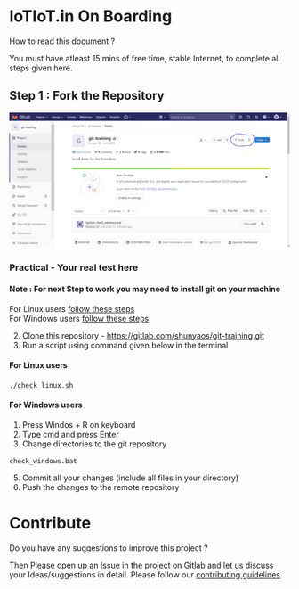 # IoTIoT.in On Boarding

How to read this document ? 

You must have atleast 15 mins of free time, stable Internet, to complete all steps given here.

## Step 1 : Fork the Repository 

![guide](extras/010.PNG)

### Practical - Your real test here

#### Note : For next Step to work you may need to install git on your machine
For Linux users [follow these steps](https://www.atlassian.com/git/tutorials/install-git#linux)  
For Windows users [follow these steps](https://www.atlassian.com/git/tutorials/install-git#windows)

2. Clone this repository - https://gitlab.com/shunyaos/git-training.git
3. Run a script using command given below in the terminal

#### For Linux users
```shell
./check_linux.sh
```
#### For Windows users
1. Press Windos + R on keyboard
2. Type cmd and press Enter
3. Change directories to the git repository
```shell
check_windows.bat
```
5. Commit all your changes (include all  files in your directory)
6. Push the changes to the remote repository


# Contribute
Do you have any suggestions to improve this project ? 

Then Please open up an Issue in the project on Gitlab and let us discuss your Ideas/suggestions in detail. Please follow our [contributing guidelines](CONTRIBUTING.md).
